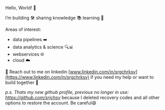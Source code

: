 Hello, World! 👋

I’m building 🛠️ sharing knowledge 📚 learning 🧠

Areas of interest:
- data pipelines ➡️
- data analytics & science 🔍📊 
- webservices 🌐
- cloud ☁️

📩 Reach out to me on linkedin [www.linkedin.com/in/srgchrksv](https://www.linkedin.com/in/srgchrksv) if you need my help or want to build together 📩


*p.s. Thats my new github profile, previous no longer in use: https://github.com/srjchsv* because I deleted recovery codes and all other options to restore the account. Be careful😄 
<!--
**srgchrksv/srgchrksv** is a ✨ _special_ ✨ repository because its `README.md` (this file) appears on your GitHub profile.

Here are some ideas to get you started:

- 🔭 I’m currently working on ...
- 🌱 I’m currently learning ...
- 👯 I’m looking to collaborate on ...
- 🤔 I’m looking for help with ...
- 💬 Ask me about ...
- 📫 How to reach me: ...
- 😄 Pronouns: ...
- ⚡ Fun fact: ...
-->
